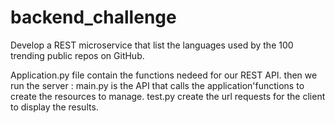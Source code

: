 # backend_challenge
Develop a REST microservice that list the languages used by the 100 trending public repos on GitHub.

Application.py file contain the functions nedeed for our REST API.
then we run the server : main.py is the API that calls the application'functions to create the resources to manage.
test.py create the url requests for the client to display the results. 
